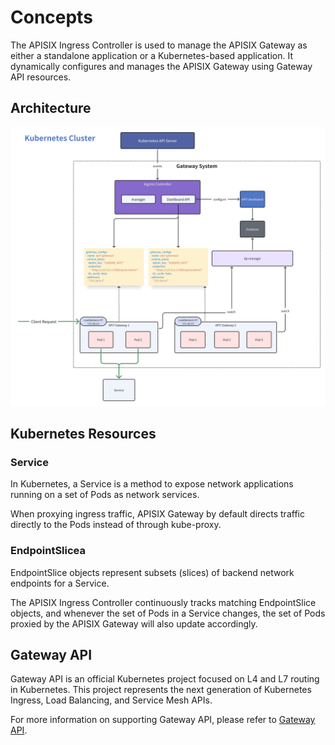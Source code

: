 # Concepts

The APISIX Ingress Controller is used to manage the APISIX Gateway as either a standalone application or a Kubernetes-based application. It dynamically configures and manages the APISIX Gateway using Gateway API resources.

## Architecture

![APISIX Ingress Controller Architecture](./assets/images/api7-ingress-controller-architecture.png)

## Kubernetes Resources

### Service

In Kubernetes, a Service is a method to expose network applications running on a set of Pods as network services.

When proxying ingress traffic, APISIX Gateway by default directs traffic directly to the Pods instead of through kube-proxy.

### EndpointSlicea

EndpointSlice objects represent subsets (slices) of backend network endpoints for a Service.

The APISIX Ingress Controller continuously tracks matching EndpointSlice objects, and whenever the set of Pods in a Service changes, the set of Pods proxied by the APISIX Gateway will also update accordingly.

## Gateway API

Gateway API is an official Kubernetes project focused on L4 and L7 routing in Kubernetes. This project represents the next generation of Kubernetes Ingress, Load Balancing, and Service Mesh APIs.

For more information on supporting Gateway API, please refer to [Gateway API](./gateway-api.md).
